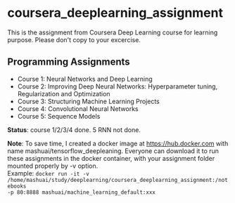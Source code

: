 # coursera_deeplearning_assignment
This is the assignment from Coursera Deep Learning course for learning purpose. Please don't copy to your excercise.

## Programming Assignments
- Course 1: Neural Networks and Deep Learning
- Course 2: Improving Deep Neural Networks: Hyperparameter tuning, Regularization and Optimization
- Course 3: Structuring Machine Learning Projects
- Course 4: Convolutional Neural Networks
- Course 5: Sequence Models

**Status**: course 1/2/3/4 done. 5 RNN not done.

**Note**: To save time, I created a docker image at https://hub.docker.com with name mashuai/tensorflow_deepleaning. Everyone can download it to run these assignments in the docker container, with your assignment folder mounted properly by -v option. 
<br/>Example: <code>docker run -it -v /home/mashuai/study/deeplearning/coursera_deeplearning_assignment:/notebooks  -p 80:8888 mashuai/machine_learning_default:xxx</code>
